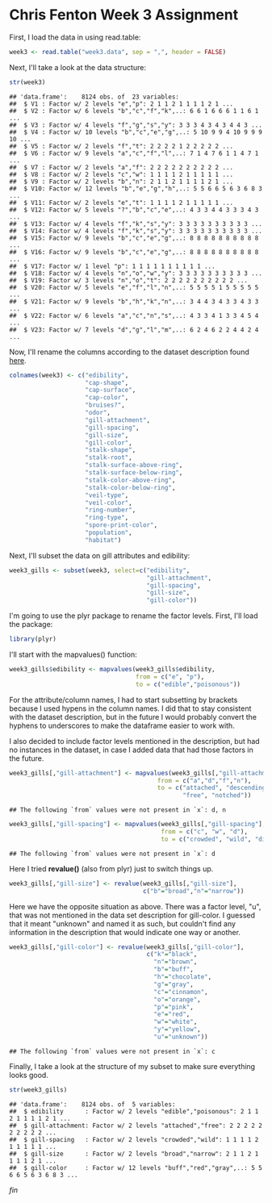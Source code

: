 # Chris Fenton Week 3 Assignment

First, I load the data in using read.table:


```r
week3 <- read.table("week3.data", sep = ",", header = FALSE)
```

Next, I'll take a look at the data structure:

```r
str(week3)
```

```
## 'data.frame':	8124 obs. of  23 variables:
##  $ V1 : Factor w/ 2 levels "e","p": 2 1 1 2 1 1 1 1 2 1 ...
##  $ V2 : Factor w/ 6 levels "b","c","f","k",..: 6 6 1 6 6 6 1 1 6 1 ...
##  $ V3 : Factor w/ 4 levels "f","g","s","y": 3 3 3 4 3 4 3 4 4 3 ...
##  $ V4 : Factor w/ 10 levels "b","c","e","g",..: 5 10 9 9 4 10 9 9 9 10 ...
##  $ V5 : Factor w/ 2 levels "f","t": 2 2 2 2 1 2 2 2 2 2 ...
##  $ V6 : Factor w/ 9 levels "a","c","f","l",..: 7 1 4 7 6 1 1 4 7 1 ...
##  $ V7 : Factor w/ 2 levels "a","f": 2 2 2 2 2 2 2 2 2 2 ...
##  $ V8 : Factor w/ 2 levels "c","w": 1 1 1 1 2 1 1 1 1 1 ...
##  $ V9 : Factor w/ 2 levels "b","n": 2 1 1 2 1 1 1 1 2 1 ...
##  $ V10: Factor w/ 12 levels "b","e","g","h",..: 5 5 6 6 5 6 3 6 8 3 ...
##  $ V11: Factor w/ 2 levels "e","t": 1 1 1 1 2 1 1 1 1 1 ...
##  $ V12: Factor w/ 5 levels "?","b","c","e",..: 4 3 3 4 4 3 3 3 4 3 ...
##  $ V13: Factor w/ 4 levels "f","k","s","y": 3 3 3 3 3 3 3 3 3 3 ...
##  $ V14: Factor w/ 4 levels "f","k","s","y": 3 3 3 3 3 3 3 3 3 3 ...
##  $ V15: Factor w/ 9 levels "b","c","e","g",..: 8 8 8 8 8 8 8 8 8 8 ...
##  $ V16: Factor w/ 9 levels "b","c","e","g",..: 8 8 8 8 8 8 8 8 8 8 ...
##  $ V17: Factor w/ 1 level "p": 1 1 1 1 1 1 1 1 1 1 ...
##  $ V18: Factor w/ 4 levels "n","o","w","y": 3 3 3 3 3 3 3 3 3 3 ...
##  $ V19: Factor w/ 3 levels "n","o","t": 2 2 2 2 2 2 2 2 2 2 ...
##  $ V20: Factor w/ 5 levels "e","f","l","n",..: 5 5 5 5 1 5 5 5 5 5 ...
##  $ V21: Factor w/ 9 levels "b","h","k","n",..: 3 4 4 3 4 3 3 4 3 3 ...
##  $ V22: Factor w/ 6 levels "a","c","n","s",..: 4 3 3 4 1 3 3 4 5 4 ...
##  $ V23: Factor w/ 7 levels "d","g","l","m",..: 6 2 4 6 2 2 4 4 2 4 ...
```

Now, I'll rename the columns according to the dataset description found [here](https://archive.ics.uci.edu/ml/machine-learning-databases/mushroom/agaricus-lepiota.names).

```r
colnames(week3) <- c("edibility",
                     "cap-shape",
                     "cap-surface",
                     "cap-color",
                     "bruises?",
                     "odor",
                     "gill-attachment",
                     "gill-spacing",
                     "gill-size",
                     "gill-color",
                     "stalk-shape",
                     "stalk-root",
                     "stalk-surface-above-ring",
                     "stalk-surface-below-ring",
                     "stalk-color-above-ring",
                     "stalk-color-below-ring",
                     "veil-type",
                     "veil-color",
                     "ring-number",
                     "ring-type",
                     "spore-print-color",
                     "population",
                     "habitat")
```

Next, I'll subset the data on gill attributes and edibility:


```r
week3_gills <- subset(week3, select=c("edibility", 
                                      "gill-attachment", 
                                      "gill-spacing",
                                      "gill-size",
                                      "gill-color"))
```

I'm going to use the plyr package to rename the factor levels. First, I'll load the package:

```r
library(plyr)
```

I'll start with the mapvalues() function:


```r
week3_gills$edibility <- mapvalues(week3_gills$edibility, 
                                   from = c("e", "p"), 
                                   to = c("edible","poisonous"))
```
For the attribute/column names, I had to start subsetting by brackets because I used hypens in the column names. I did that to stay consistent with the dataset description, but in the future I would probably convert the hyphens to underscores to make the dataframe easier to work with.

I also decided to include factor levels mentioned in the description, but had no instances in the dataset, in case I added data that had those factors in the future.

```r
week3_gills[,"gill-attachment"] <- mapvalues(week3_gills[,"gill-attachment"],
                                         from = c("a","d","f","n"),
                                         to = c("attached", "descending",
                                                "free", "notched"))
```

```
## The following `from` values were not present in `x`: d, n
```


```r
week3_gills[,"gill-spacing"] <- mapvalues(week3_gills[,"gill-spacing"],
                                          from = c("c", "w", "d"),
                                          to = c("crowded", "wild", "distant"))
```

```
## The following `from` values were not present in `x`: d
```
Here I tried **revalue()** (also from plyr) just to switch things up.

```r
week3_gills[,"gill-size"] <- revalue(week3_gills[,"gill-size"], 
                                     c("b"="broad","n"="narrow"))
```
Here we have the opposite situation as above. There was a factor level, "u", that was not mentioned in the data set description for gill-color. I guessed that it meant "unknown" and named it as such, but couldn't find any information in the description that would indicate one way or another.

```r
week3_gills[,"gill-color"] <- revalue(week3_gills[,"gill-color"],
                                      c("k"="black",
                                        "n"="brown",
                                        "b"="buff",
                                        "h"="chocolate",
                                        "g"="gray",
                                        "c"="cinnamon",
                                        "o"="orange",
                                        "p"="pink",
                                        "e"="red",
                                        "w"="white",
                                        "y"="yellow",
                                        "u"="unknown"))
```

```
## The following `from` values were not present in `x`: c
```
Finally, I take a look at the structure of my subset to make sure everything looks good.


```r
str(week3_gills)
```

```
## 'data.frame':	8124 obs. of  5 variables:
##  $ edibility      : Factor w/ 2 levels "edible","poisonous": 2 1 1 2 1 1 1 1 2 1 ...
##  $ gill-attachment: Factor w/ 2 levels "attached","free": 2 2 2 2 2 2 2 2 2 2 ...
##  $ gill-spacing   : Factor w/ 2 levels "crowded","wild": 1 1 1 1 2 1 1 1 1 1 ...
##  $ gill-size      : Factor w/ 2 levels "broad","narrow": 2 1 1 2 1 1 1 1 2 1 ...
##  $ gill-color     : Factor w/ 12 levels "buff","red","gray",..: 5 5 6 6 5 6 3 6 8 3 ...
```
*fin*
